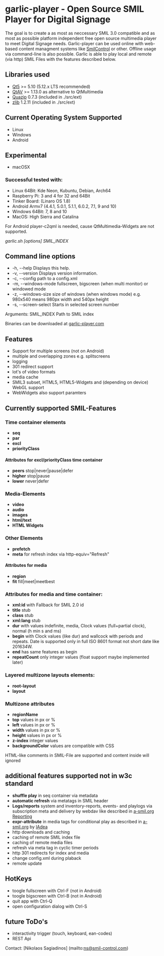 # garlic-player - Open Source SMIL Player for Digital Signage

The goal is to create a as most as neccessary SMIL 3.0 compatible and as most as possible platform independent free open source multimedia player to meet Digital Signage needs.
Garlic-player can be used online with web-based content managment systems like [SmilControl](https://smil-control.com) or other.
Offline usage via command-line is also possible.
Garlic is able to play local and remote (via http) SMIL Files with the features described below.

## Libraries used
 - [Qt5](https://www.qt.io) >= 5.10 (5.12.x LTS recommended)
 - [QtAV](http://www.qtav.org) >= 1.13.0 as alternative to QtMultimedia
 - [Quazip](http://quazip.sourceforge.net) 0.7.3 (included in ./src/ext)
 - [zlib](https://zlib.net) 1.2.11 (included in ./src/ext)

## Current Operating System Supported
 - Linux
 - Windows
 - Android
 
## Experimental
 - macOSX 
  
### Successful tested with:
 - Linux 64Bit: Kde Neon, Kubuntu, Debian, Arch64
 - Raspberry Pi: 3 and 4 for 32 and 64Bit
 - Tinker Board: (Linaro OS 1.8) 
 - Android Armv7 (4.4.1, 5.0.1, 5.1.1, 6.0.2, 7.1, 9 and 10)
 - Windows 64Bit: 7, 8 and 10
 - MacOS: High Sierra and Catalina 
 
For Android player-c2qml is needed, cause QtMultimedia-Widgets are not supported.

*garlic.sh [options] SMIL_INDEX*

## Command line options
 - -h, --help          Displays this help.
 - -v, --version       Displays version information.
 - -c, --config		   path to a config.xml
 - -m, --windows-mode  fullscreen, bigscreen (when multi monitor) or windowed mode
 - -z, --windows-size  size of windows (when windows mode) e.g. 980x540 means 980px width and 540px height
 - -s, --screen-select Starts in selected screen number

Arguments:
SMIL_INDEX        Path to SMIL index

Binaries can be downloaded at [garlic-player.com](https://garlic-player.com)

## Features
 - Support for multiple screens (not on Android)
 - multiple and overlapping zones e.g. splitscreens
 - logging
 - 301 redirect support
 - lot's of video formats 
 - media cache
 - SMIL3 subset, HTML5, HTML5-Widgets and (depending on device) WebGL support
 - WebWidgets also support paramters

## Currently supported SMIL-Features

### Time container elements
- **seq**
- **par**
- **excl**
- **priorityClass**

#### Attributes for excl/priorityClass time container
- **peers** stop|never|pause|defer
- **higher** stop|pause
- **lower** never|defer

### Media-Elements
- **video**
- **audio**
- **images**
- **html/text**
- **HTML Widgets**

### Other Elements
- **prefetch**
- **meta** for refresh index via http-equiv="Refresh"

#### Attributes for media
- **region**
- **fit** fill|meet|meetbest

### Attributes for media and time container:
- **xml:id** with Fallback for SMIL 2.0 id
- **title** stub
- **class** stub
- **xml:lang** stub
- **dur** with values indefinite, media, Clock values (full+partial clock),  normal (h min s and ms)
- **begin** with Clock values (like dur) and wallcock with periods and repeats. Date is supported only in full ISO 8601 format not short date like 201634W.
- **end** has same features as begin
- **repeatCount** only integer values (float support maybe implemented later)

### Layered multizone layouts elements:
- **root-layout**
- **layout**

### Multizone attributes
- **regionName**
- **top** values in px or %
- **left** values in px or %
- **width** values in px or %
- **height** values in px or %
- **z-index** integer values
- **backgroundColor** values are compatible with CSS

<!-- -->  HTML-like comments in SMIL-File are supported and content inside will ignored

## additional features supported not in w3c standard
 - **shuffle play** in seq container via metadata
 - **automatic refresh** via metatags in SMIL header
 - **Logs/reports** system and inventory-reports, events- and playlogs via subscription meta and delivery by webdav like described in [a-smil.org Reporting](http://www.a-smil.org/index.php/Reporting)
 - **expr-attribute** in media tags for conditional play as described in [a-smil.org](http://www.a-smil.org/index.php/Conditional_play) by [IAdea](http://www.iadea.com/)
 - http downloads and caching
 - caching of remote SMIL index file
 - caching of remote media files
 - refresh via meta tag in cyclic timer periods
 - http 301 redirects for index and media
 - change config.xml during plaback
 - remote update

## HotKeys
 - toogle fullscreen with Ctrl-F (not in Android)
 - toogle bigscreen with Ctrl-B (not in Android)
 - quit app with Ctrl-Q
 - open configuration dialog with Ctrl-S

## future ToDo's
 - interactivity trigger (touch, keyboard, ean-codes)
 - REST Api 

Contact: [Nikolaos Sagiadinos] (mailto:ns@smil-control.com)
